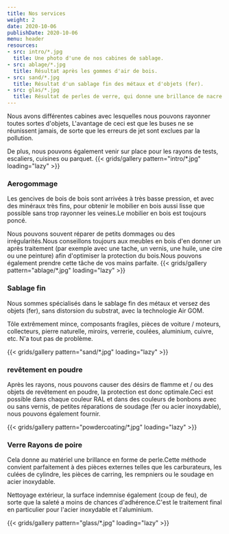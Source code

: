 ```yaml
---
title: Nos services
weight: 2
date: 2020-10-06
publishDate: 2020-10-06
menu: header
resources:
- src: intro/*.jpg
  title: Une photo d'une de nos cabines de sablage.
- src: ablage/*.jpg
  title: Résultat après les gommes d'air de bois.
- src: sand/*.jpg
  title: Résultat d'un sablage fin des métaux et d'objets (fer).
- src: glas/*.jpg
  title: Résultat de perles de verre, qui donne une brillance de nacre.
---
```


Nous avons différentes cabines avec lesquelles nous pouvons rayonner toutes sortes d'objets,
L'avantage de ceci est que les buses ne se réunissent jamais, de sorte que les erreurs de jet sont exclues par la pollution.

De plus, nous pouvons également venir sur place pour les rayons de tests, escaliers, cuisines ou parquet.
{{< grids/gallery pattern="intro/*.jpg" loading="lazy" >}}

### Aerogommage

Les gencives de bois de bois sont arrivées à très basse pression, et avec des minéraux très fins, pour obtenir le mobilier en bois aussi lisse que possible sans trop rayonner les veines.Le mobilier en bois est toujours poncé.

Nous pouvons souvent réparer de petits dommages ou des irrégularités.Nous conseillons toujours aux meubles en bois d'en donner un après traitement (par exemple avec une tache, un vernis, une huile, une cire ou une peinture) afin d'optimiser la protection du bois.Nous pouvons également prendre cette tâche de vos mains parfaite.
{{< grids/gallery pattern="ablage/*.jpg" loading="lazy" >}}

### Sablage fin

Nous sommes spécialisés dans le sablage fin des métaux et versez des objets (fer), sans distorsion du substrat, avec la technologie Air GOM.

Tôle extrêmement mince, composants fragiles, pièces de voiture / moteurs, collecteurs, pierre naturelle, miroirs, verrerie, coulées, aluminium, cuivre, etc. N'a tout pas de problème.

{{< grids/gallery pattern="sand/*.jpg" loading="lazy" >}}

### revêtement en poudre

Après les rayons, nous pouvons causer des désirs de flamme et / ou des objets de revêtement en poudre, la protection est donc optimale.Ceci est possible dans chaque couleur RAL et dans des couleurs de bonbons avec ou sans vernis, de petites réparations de soudage (fer ou acier inoxydable), nous pouvons également fournir.

{{< grids/gallery pattern="powdercoating/*.jpg" loading="lazy" >}}

### Verre Rayons de poire

Cela donne au matériel une brillance en forme de perle.Cette méthode convient parfaitement à des pièces externes telles que les carburateurs, les culées de cylindre, les pièces de carring, les rempniers ou le soudage en acier inoxydable.

Nettoyage extérieur, la surface indemnise également (coup de feu), de sorte que la saleté a moins de chances d'adhérence.C'est le traitement final en particulier pour l'acier inoxydable et l'aluminium.

{{< grids/gallery pattern="glass/*.jpg" loading="lazy" >}}

